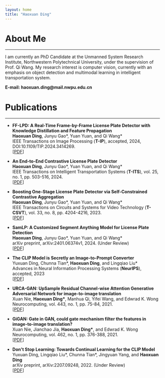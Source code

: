 ```yaml
---
layout: home
title: "Haoxuan Ding"
---
```


# About Me
---

I am currently an PhD Candidate at the Unmanned System Research Institute, Northwestern Polytechnical University, under the supervision of Prof. Qi Wang. My research interest is computer vision, currently with an emphasis on object detection and multimodal learning in intelligent transportation system.

<p><b> E-mail: haoxuan.ding@mail.nwpu.edu.cn </b></p> 

# Publications
---
- **FF-LPD: A Real-Time Frame-by-Frame License Plate Detector with Knowledge Distillation and Feature Propagation** 
<br>**Haoxuan Ding**, Junyu Gao\*, Yuan Yuan, and Qi Wang\*
<br>IEEE Transactions on Image Processing (**T-IP**), accepted, 2024, DOI:10.1109/TIP.2024.3414269.
<br>\[[PDF](https://ieeexplore.ieee.org/document/10564853)\]

- **An End-to-End Contrastive License Plate Detector** 
<br>**Haoxuan Ding**, Junyu Gao\*, Yuan Yuan, and Qi Wang\*
<br>IEEE Transactions on Intelligent Transportation Systems (**T-ITS**), vol. 25, no. 1, pp. 503-516, 2024.
<br>\[[PDF](https://ieeexplore.ieee.org/document/10227746)\]

- **Boosting One-Stage License Plate Detector via Self-Constrained Contrastive Aggregation** 
<br>**Haoxuan Ding**, Junyu Gao\*, Yuan Yuan, and Qi Wang\*
<br>IEEE Transactions on Circuits and Systems for Video Technology (**T-CSVT**), vol. 33, no. 8, pp. 4204-4216, 2023.
<br>\[[PDF](https://ieeexplore.ieee.org/document/10034778)\]

- **SamLP: A Customized Segment Anything Model for License Plate Detection** 
<br>**Haoxuan Ding**, Junyu Gao\*, Yuan Yuan, and Qi Wang\*
<br>arXiv preprint, arXiv:2401.06374v1, 2024. (Under Review)
<br>\[[PDF](https://arxiv.org/abs/2401.06374)\]

- **The CLIP Model is Secretly an Image-to-Prompt Converter** 
<br>Yuxuan Ding, Chunna Tian\*, **Haoxuan Ding**, and Lingqiao Liu\*
<br>Advances in Neural Information Processing Systems (**NeurIPS**), accepted, 2023
<br>\[[PDF](https://arxiv.org/abs/2305.12716)\]

- **URCA-GAN: UpSample Residual Channel-wise Attention Generative Adversarial Network for image-to-image translation** 
<br>Xuan Nie, **Haoxuan Ding\***, Manhua Qi, Yifei Wang, and Edwrad K. Wong
<br>Neurocomputing, vol. 443, no. 1, pp. 75-84, 2021.
<br>\[[PDF](https://www.sciencedirect.com/science/article/pii/S0925231221003106)\]

- **GiGAN: Gate in GAN, could gate mechanism filter the features in image-to-image translation?** 
<br>Xuan Nie, Jianchao Jia, **Haoxuan Ding\***, and Edwrad K. Wong
<br>Neurocomputing, vol. 462, no. 1, pp. 376-388, 2021.
<br>\[[PDF](https://www.sciencedirect.com/science/article/pii/S092523122101167X)\]

- **Don't Stop Learning: Towards Continual Learning for the CLIP Model** 
<br>Yuxuan Ding, Lingqiao Liu\*, Chunna Tian\*, Jingyuan Yang, and **Haoxuan Ding**
<br>arXiv preprint, arXiv:2207.09248, 2022. (Under Review)
<br>\[[PDF](https://arxiv.org/abs/2207.09248)\]


<!-- 
# Publications
---

- **Stimuli-Aware Visual Emotion Analysis** 
    <br>**Jingyuan Yang**, Jie Li, Xiumei Wang, Yuxuan Ding, and Xinbo Gao\*
    <br>IEEE Transactions on Image Processing (**TIP**), 30, 7432-7445, 2021
    <br>\[[PDF](https://ieeexplore.ieee.org/stamp/stamp.jsp?tp=&arnumber=9524517)\]
    
    <div align="center">
    <img src="../assets/1.png" width="60%">
    </div>
    
- **SOLVER: Scene-Object Interrelated Visual Emotion Reasoning Network** 
    <br>**Jingyuan Yang**, Xinbo Gao\*, Leida Li, Xiumei Wang, and Jinshan Ding
    <br>IEEE Transactions on Image Processing (**TIP**), 30, 8686-8701, 2021
    <br>\[[PDF](https://ieeexplore.ieee.org/stamp/stamp.jsp?tp=&arnumber=9580604)\]
    
    <div align="center">
    <img src="../assets/2.png" width="60%">
    </div>
    
- **A Circular-Structured Representation for Visual Emotion Distribution Learning** 
    <br>**Jingyuan Yang**, Jie Li, Leida Li, Xiumei Wang, and Xinbo Gao\*
    <br>Proceedings of the IEEE/CVF Conference on Computer Vision and Pattern Recognition (**CVPR**), 4237-4246, 2021
    <br>\[[PDF](https://openaccess.thecvf.com/content/CVPR2021/html/Yang_A_Circular-Structured_Representation_for_Visual_Emotion_Distribution_Learning_CVPR_2021_paper.html)\]
    
    <div align="center">
    <img src="../assets/3.png" width="60%">
    </div>
    
- **Seeking Subjectivity in Visual Emotion Distribution Learning** 
    <br>**Jingyuan Yang**, Jie Li, Leida Li, Xiumei Wang, Yuxuan Ding, and Xinbo Gao\*
    <br>IEEE Transactions on Image Processing (**TIP**), 31, 5189-5202, 2022
    <br>\[[PDF](https://ieeexplore.ieee.org/abstract/document/9846869)\]
    
    <div align="center">
    <img src="../assets/4.png" width="60%">
    </div>
    
# Experiences
---

- **Outstanding Graduate of Shaanxi Province**, by Education Department of Shaanxi Provincial Government, 2022
- **China National Scholarship**, by Ministry of Education of the People's Republic of China, 2021
- **China National Scholarship**, by Ministry of Education of the People's Republic of China, 2015
- **Speaking as the only student representative at the 90th Anniversary Celebration of Xidian University**, 2021

# Hobbies
---

- **English Speech** (First place in the Northwest Region Postgraduate English Speech Contest)
- **Badminton** (Women's singles champion in the Freshmen Cup at Xidian Univeristy)
- **Piano** (Amateur six level certificate of piano)
 -->
